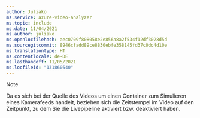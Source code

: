 ```yaml
---
author: Juliako
ms.service: azure-video-analyzer
ms.topic: include
ms.date: 11/04/2021
ms.author: juliako
ms.openlocfilehash: aec0709f808058e2e856a8a2f534f12df3028d5d
ms.sourcegitcommit: 8946cfadd89ce8830ebfe358145fd37c0dc4d10e
ms.translationtype: HT
ms.contentlocale: de-DE
ms.lasthandoff: 11/05/2021
ms.locfileid: "131860540"
---
```

> [!NOTE]
> Da es sich bei der Quelle des Videos um einen Container zum Simulieren eines Kamerafeeds handelt, beziehen sich die Zeitstempel im Video auf den Zeitpunkt, zu dem Sie die Livepipeline aktiviert bzw. deaktiviert haben.
